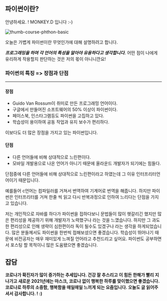 ## 파이썬이란?

안녕하세요. ! MONKEY.D 입니다 :-) 

![thumb-course-phthon-basic](https://user-images.githubusercontent.com/74045426/103644138-3c963680-4f99-11eb-9b0c-025ee4087edc.jpg)

오늘은 가볍게 파이썬이란 무엇인가에 대해 설명하려고 합니다. 

***프로그래밍을 하며 각 언어의 특성을 알아야 유용하다고 생각합니다.*** 어떤 점이 나에게 유리하게 작용할지 판단하는 것은 저의 몫이 아니니깐요!

### 파이썬의 특징 => 장점과 단점

---

#### 장점

- Guido Van Rossum이 취미로 만든 프로그래밍 언어이다.
- 구글에서 만들어진 소프트웨어의 50% 이상이 파이썬이다.
- 페이스북, 인스타그램등도 파이썬을 고집하고 있다.
- 학습성이 용이하여 공동 작업과 유지 보수가 편리하다.

이보다도 더 많은 장점을 가지고 있는 파이썬입니다.

#### 단점

- 다른 언어들에 비해 상대적으로 느린편이다.
- 모바일 개발용으로 나온 언어가 아니기 때문에 올라운드 개발자가 되기에는 힘들다.

단점중에 다른 언어들에 비해 상대적으로 느린편이라고 하였는데 그 이유  인터프리터언어이기 때문입니다. 

예를들어 c언어는 컴파일러를 거쳐서 번역하여 기계어로 번역을 해줍니다. 하지만 파이썬은 인터프리터를 거쳐 한줄 씩 읽고 다시 반복과정으로 인하여 느리다는 단점을 가지고 있습니다.

저는 개인적으로 자바를 하다가 파이썬을 접하다보니 문법들이 많이 헷갈리긴 했지만 많은 편리성을 제공하기 위해 개발자가 노력했구나 라는 것을 느꼈습니다. 하지만 그 과도한 편리성으로 인해 생략이 심한편이라 독이 될수도 있겠구나 라는 생각을 하게되었습니다.  많은 분들께서도 파이썬을 한번씩 접해보셨으면 좋겠습니다. 학습성이 뛰어나기 때문에 비전공자는 매우 재미있게 느껴질 언어라고 추천드리고 싶어요. 파이썬도 공부하면서 포스팅 할 목적이니 많은 도움됐으면 좋겠습니다. 

## 잡담

**코로나가 확진자가 많이 증가하는 추세입니다. 건강 잘 추스리고 이 힘든 한해가 빨리 지나가고 새로운 2021년에는 마스크, 코로나 없이 행복한 하루를 맞이했으면 좋겠습니다. 코로나로 하루의 소중함, 행복함을 매일매일 느끼게 되는 요즘입니다. 오늘도 글 읽어주셔서 감사합니다. ! :)**